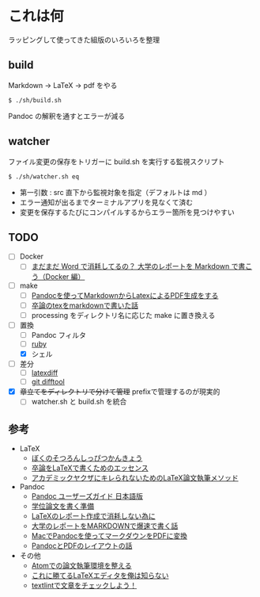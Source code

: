 # これは何 

ラッピングして使ってきた組版のいろいろを整理 

## build 

Markdown -> LaTeX -> pdf をやる

```
$ ./sh/build.sh 
```

Pandoc の解釈を通すとエラーが減る 

## watcher

ファイル変更の保存をトリガーに build.sh を実行する監視スクリプト

```
$ ./sh/watcher.sh eq 
```

- 第一引数 : src 直下から監視対象を指定（デフォルトは md ）
- エラー通知が出るまでターミナルアプリを見なくて済む 
- 変更を保存するたびにコンパイルするからエラー箇所を見つけやすい 

## TODO

- [ ] Docker 
  - [ ] [まだまだ Word で消耗してるの？ 大学のレポートを Markdown で書こう（Docker 編）](https://qiita.com/Kumassy/items/ffa752da5f7193c4929c) 
- [ ] make 
  - [ ] [Pandocを使ってMarkdownからLatexによるPDF生成をする](https://qiita.com/kzmssk/items/9607454705b91916f0ff) 
  - [ ] [卒論のtexをmarkdownで書いた話](http://mbuchi.hateblo.jp/entry/2015/03/18/105743) 
  - [ ] processing をディレクトリ名に応じた make に置き換える
- [ ] 置換 
  - [ ] Pandoc フィルタ 
  - [ ] [ruby](https://qiita.com/ish_774/items/82cbda064792306a5493) 
  - [x] シェル 
- [ ] 差分 
  - [ ] [latexdiff](http://abenori.blogspot.com/2016/06/latexdiff.html) 
  - [ ] [git difftool](https://git-scm.com/docs/git-difftool) 
- [x] ~~章立てをディレクトリで分けて管理~~ prefixで管理するのが現実的
  - [ ] watcher.sh と build.sh を統合 

<!--
- [x] 勝手に同期されるフォルダの中でブランチ切り替えるとよくないことが起こる 
-->

## 参考

- LaTeX
  - [ぼくのそつろんしっぴつかんきょう](http://mtjune.hateblo.jp/entry/2015/12/10/144657) 
  - [卒論をLaTeXで書くためのエッセンス](https://github.com/tinoji/sotsuron_wo_LaTeX_de) 
  - [アカデミックヤクザにキレられないためのLaTeX論文執筆メソッド](https://qiita.com/suigin/items/10960e516f2d44f6b6de) 
- Pandoc 
  - [Pandoc ユーザーズガイド 日本語版](http://sky-y.github.io/site-pandoc-jp/users-guide/) 
  - [学位論文を書く準備](https://blog.8tak4.com/post/168232661994/know-how-writing-thesis-markdown) 
  - [LaTeXのレポート作成で消耗しない為に](https://hackmd.io/@w1rIom6MSiqiVrxJLM2zDA/H1kwLqvZG?type=view) 
  - [大学のレポートをMARKDOWNで爆速で書く話](https://beanlog.xyz/blog/write-report-use-markdown/) 
  - [MacでPandocを使ってマークダウンをPDFに変換](https://www.yamamanx.com/mac-pandoc-pdf/) 
  - [PandocとPDFのレイアウトの話](https://qiita.com/takada-at/items/c807c163bd861bbec7cf) 
- その他 
  - [Atomでの論文執筆環境を整える](https://tomochemist.com/2019/02/11/post-264/) 
  - [これに勝てるLaTeXエディタを俺は知らない](https://mobile.twitter.com/5ebec/status/1065872335108956161)
  - [textlintで文章をチェックしよう！](https://www.to-r.net/media/textlint/) 

